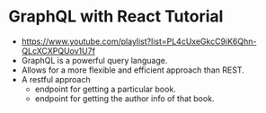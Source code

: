 # GraphQL with React Tutorial

* <https://www.youtube.com/playlist?list=PL4cUxeGkcC9iK6Qhn-QLcXCXPQUov1U7f>
* GraphQL is a powerful query language.
* Allows for a more flexible and efficient approach than REST.
* A restful approach
  * endpoint for getting a particular book.
  * endpoint for getting the author info of that book.
